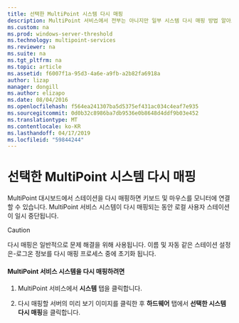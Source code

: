 ```yaml
---
title: 선택한 MultiPoint 시스템 다시 매핑
description: MultiPoint 서비스에서 전부는 아니지만 일부 시스템 다시 매핑 방법 알아보기
ms.custom: na
ms.prod: windows-server-threshold
ms.technology: multipoint-services
ms.reviewer: na
ms.suite: na
ms.tgt_pltfrm: na
ms.topic: article
ms.assetid: f6007f1a-95d3-4a6e-a9fb-a2b82fa6918a
author: lizap
manager: dongill
ms.author: elizapo
ms.date: 08/04/2016
ms.openlocfilehash: f564ea241307ba5d5375ef431ac034c4eaf7e935
ms.sourcegitcommit: 0d0b32c8986ba7db9536e0b8648d4ddf9b03e452
ms.translationtype: MT
ms.contentlocale: ko-KR
ms.lasthandoff: 04/17/2019
ms.locfileid: "59844244"
---
```

# <a name="remap-selected-multipoint-systems"></a>선택한 MultiPoint 시스템 다시 매핑
MultiPoint 대시보드에서 스테이션을 다시 매핑하면 키보드 및 마우스를 모니터에 연결할 수 있습니다. MultiPoint 서비스 시스템이 다시 매핑되는 동안 로컬 사용자 스테이션이 일시 중단됩니다.  
  
> [!CAUTION]  
> 다시 매핑은 일반적으로 문제 해결을 위해 사용됩니다. 이름 및 자동 같은 스테이션 설정은\-로그온 정보를 다시 매핑 프로세스 중에 초기화 됩니다.  
  
#### <a name="to-remap-a-multipoint-services-system"></a>MultiPoint 서비스 시스템을 다시 매핑하려면  
  
1.  MultiPoint 서비스에서 **시스템** 탭을 클릭합니다.  
  
2.  다시 매핑할 서버의 미리 보기 이미지를 클릭한 후 **하드웨어** 탭에서 **선택한 시스템 다시 매핑**을 클릭합니다. 
